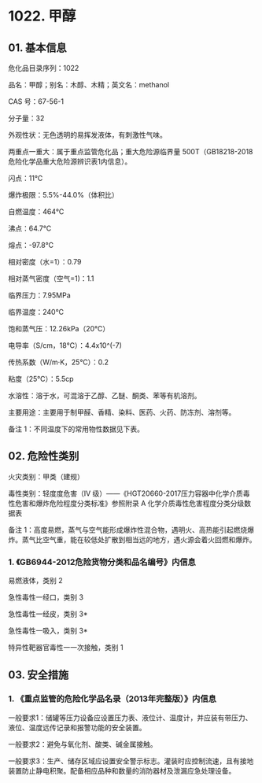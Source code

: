 # 1022. 甲醇

## 01. 基本信息

危化品目录序列：1022

品名：甲醇；别名：木醇、木精；英文名：methanol

CAS 号：67-56-1

分子量：32

外观性状：无色透明的易挥发液体，有刺激性气味。

两重点一重大：属于重点监管危化品；重大危险源临界量 500T（GB18218-2018危险化学品重大危险源辨识表1内信息）。

闪点：11℃

爆炸极限：5.5%-44.0%（体积比）

自燃温度：464℃

沸点：64.7℃

熔点：-97.8℃

相对密度（水=1）：0.79

相对蒸气密度（空气=1)：1.1

临界压力：7.95MPa

临界温度：240℃

饱和蒸气压：12.26kPa（20℃）

电导率（S/cm，18℃）：4.4x10^(-7)

传热系数（W/m·K，25℃）：0.2

粘度（25℃）：5.5cp

水溶性：溶于水，可混溶于乙醇、乙醚、酮类、苯等有机溶剂。

主要用途：主要用于制甲醛、香精、染料、医药、火药、防冻剂、溶剂等。

备注 1：不同温度下的常用物性数据见下表。


## 02. 危险性类别

火灾类别：甲类（建规）

毒性类别：轻度度危害（IV 级）——《HGT20660-2017压力容器中化学介质毒性危害和爆炸危险程度分类标准》参照附录 A 化学介质毒性危害程度分类分级数据表

备注 1：高度易燃，蒸气与空气能形成爆炸性混合物，遇明火、高热能引起燃烧爆炸。蒸气比空气重，能在较低处扩散到相当远的地方，遇火源会着火回燃和爆炸。

### 1. 《GB6944-2012危险货物分类和品名编号》内信息

易燃液体，类别 2 

急性毒性一经口，类别 3 

急性毒性一经皮，类别 3* 

急性毒性一吸入，类别 3*

特异性靶器官毒性一一次接触，类别 1

## 03. 安全措施

### 1. 《重点监管的危险化学品名录（2013年完整版）》内信息

一般要求1：储罐等压力设备应设置压力表、液位计、温度计，并应装有带压力、液位、温度远传记录和报警功能的安全装置。

一般要求2：避免与氧化剂、酸类、碱金属接触。

一般要求3：生产、储存区域应设置安全警示标志。灌装时应控制流速，且有接地装置防止静电积聚。配备相应品种和数量的消防器材及泄漏应急处理设备。

